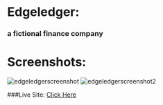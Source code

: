 # Edgeledger:
### a fictional finance company

# Screenshots:
![edgeledgerscreenshot](https://user-images.githubusercontent.com/73366421/103189069-040ba400-4899-11eb-8192-e7dacae35b03.png)
![edgeledgerscreenshot2](https://user-images.githubusercontent.com/73366421/103189106-2b627100-4899-11eb-8e92-5d02ed5bbdab.png)

###Live Site:
[Click Here](https://ohene7.github.io/edgeledger/)

